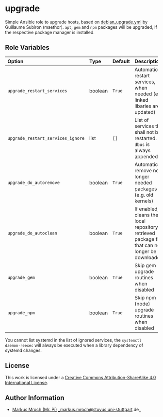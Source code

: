 # upgrade
Simple Ansible role to upgrade hosts, based on [debian_upgrade.yml](https://gist.github.com/maethor/380676f6b1cec8cc7439) by Guillaume Subiron (maethor).
`apt`, `gem` and `npm` packages will be upgraded, if the respective package manager is installed.

## Role Variables
| Option                            | Type    | Default | Description                                                                                         | Required |
|:----------------------------------|:--------|:--------|:----------------------------------------------------------------------------------------------------|:--------:|
| `upgrade_restart_services`        | boolean | `True`  | Automatically restart services, when needed (e.g. linked libaries are updated)                      |     N    |
| `upgrade_restart_services_ignore` | list    | `[]`    | List of services that shall not be restarted. `dbus` is always appended.                            |     N    |
| `upgrade_do_autoremove`           | boolean | `True`  | Automatically remove no longer needed packages (e.g. old kernels)                                   |     N    |
| `upgrade_do_autoclean`            | boolean | `True`  | If enabled, cleans the local repository of retrieved package files that can no longer be downloaded |     N    |
| `upgrade_gem`                     | boolean | `True`  | Skip gem upgrade routines when disabled                                                             |     N    |
| `upgrade_npm`                     | boolean | `True`  | Skip npm (node) upgrade routines when disabled                                                      |     N    |

You cannot list systemd in the list of ignored services, the `systemctl daemon-reexec` will always be executed when a library dependency of systemd changes.

## License
This work is licensed under a [Creative Commons Attribution-ShareAlike 4.0 International License](https://creativecommons.org/licenses/by-sa/4.0/).


## Author Information
- [Markus Mroch (Mr. Pi)](https://github.com/Mr-Pi) _markus.mroch@stuvus.uni-stuttgart.de_
